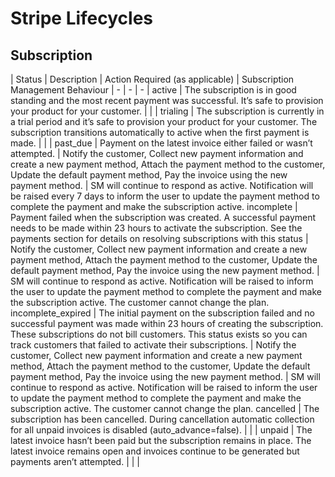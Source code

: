 # Stripe Lifecycles

## Subscription
| Status | Description | Action Required (as applicable) | Subscription Management Behaviour
| - | - | - |
active | The subscription is in good standing and the most recent payment was successful. It’s safe to provision your product for your customer. |  | |
trialing | The subscription is currently in a trial period and it’s safe to provision your product for your customer. The subscription transitions automatically to active when the first payment is made. |  | |
past_due | Payment on the latest invoice either failed or wasn’t attempted. | Notify the customer, Collect new payment information  and create a new payment method, Attach the payment method to the customer, Update the default payment method, Pay the invoice using the new payment method. | SM will continue to respond as active. Notification will be raised every 7 days to inform the user to update the payment method to complete the payment and make the subscription active.
incomplete | Payment failed when the subscription was created. A successful payment needs to be made within 23 hours to activate the subscription. See the payments section for details on resolving subscriptions with this status | Notify the customer, Collect new payment information  and create a new payment method, Attach the payment method to the customer, Update the default payment method, Pay the invoice using the new payment method. | SM will continue to respond as active. Notification will be raised to inform the user to update the payment method to complete the payment and make the subscription active. The customer cannot change the plan.
incomplete_expired | The initial payment on the subscription failed and no successful payment was made within 23 hours of creating the subscription. These subscriptions do not bill customers. This status exists so you can track customers that failed to activate their subscriptions. | Notify the customer, Collect new payment information  and create a new payment method, Attach the payment method to the customer, Update the default payment method, Pay the invoice using the new payment method. | SM will continue to respond as active. Notification will be raised to inform the user to update the payment method to complete the payment and make the subscription active. The customer cannot change the plan.
cancelled | The subscription has been cancelled. During cancellation  automatic collection for all unpaid invoices is disabled (auto_advance=false). | | | 
unpaid | The latest invoice hasn’t been paid but the subscription remains in place. The latest invoice remains open and invoices continue to be generated but payments aren’t attempted. | | | 


